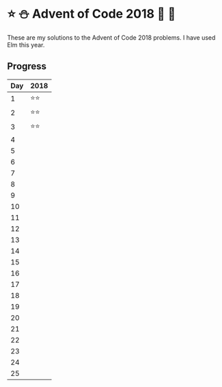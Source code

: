 # ⭐️ ⛄️ Advent of Code 2018 🤶 🎄

These are my solutions to the Advent of Code 2018 problems. I have used Elm this year.


## Progress

| Day | 2018               |
| --- | ------------------ |
| 1   | :star::star:|
| 2   | :star::star:|
| 3   | :star::star:|
| 4   |             |
| 5   |             |
| 6   |             |
| 7   |             |
| 8   |             |
| 9   |             |
| 10  |             |
| 11  |             |
| 12  |             |
| 13  |             |
| 14  |             |
| 15  |             |
| 16  |             |
| 17  |             |
| 18  |             |
| 19  |             |
| 20  |             |
| 21  |             |
| 22  |             |
| 23  |             |
| 24  |             |
| 25  |             |
